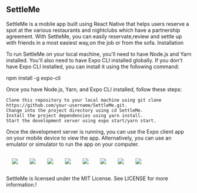 

<h2>SettleMe</h2>

SettleMe is a mobile app built using React Native that helps users reserve a spot at the various restaurants and nightclubs which have a partnership agreement. With SettleMe, you can easily reservate,review and settle up with friends in a most easiest way,on the job or from the sofa.
Installation

To run SettleMe on your local machine, you'll need to have Node.js and Yarn installed. You'll also need to have Expo CLI installed globally. If you don't have Expo CLI installed, you can install it using the following command:

npm install -g expo-cli

Once you have Node.js, Yarn, and Expo CLI installed, follow these steps:

    Clone this repository to your local machine using git clone https://github.com/your-username/SettleMe.git.
    Change into the project directory using cd SettleMe.
    Install the project dependencies using yarn install.
    Start the development server using expo start/yarn start.

Once the development server is running, you can use the Expo client app on your mobile device to view the app. Alternatively, you can use an emulator or simulator to run the app on your computer.

<div style="display: flex; flex-direction: row;">
  <img src="https://user-images.githubusercontent.com/34796503/232227851-93663197-3e3b-414a-8436-7f2ead48b64e.jpeg" style="margin: 1rem;">
  <img src="https://user-images.githubusercontent.com/34796503/232227849-2ea10636-76f2-4288-b976-d999a15a80e2.jpeg" style="margin: 1rem;">
  <img src="https://user-images.githubusercontent.com/34796503/232227854-a1efea69-7ba6-45c3-b3cb-f2e6105b51ed.jpeg" style="margin: 1rem;">
  <img src="https://user-images.githubusercontent.com/34796503/232227841-e7f62ff4-49a7-4635-b06d-6d6b742223b1.jpeg" style="margin: 1rem;">
  <img src="https://user-images.githubusercontent.com/34796503/232227844-5b8e829e-71a5-4971-9d3d-9d5e01abfcac.jpeg" style="margin: 1rem;">
  <img src="https://user-images.githubusercontent.com/34796503/232227847-8c1126a5-8f3e-45f5-880b-a301b98f4a67.jpeg" style="margin: 1rem;">
  <img src="https://user-images.githubusercontent.com/34796503/232227859-2422031a-33c7-43fc-a4a8-c70018153d33.jpeg" style="margin: 1rem;">
  <img src="https://user-images.githubusercontent.com/34796503/232227835-2e885f4e-a7bb-47fb-b55d-187e591f56bf.jpeg" style="margin: 1rem;">

 
</div>






SettleMe is licensed under the MIT License. See LICENSE for more information.!





